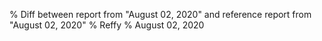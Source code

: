 % Diff between report from "August 02, 2020" and reference report from "August 02, 2020"
% Reffy
% August 02, 2020


